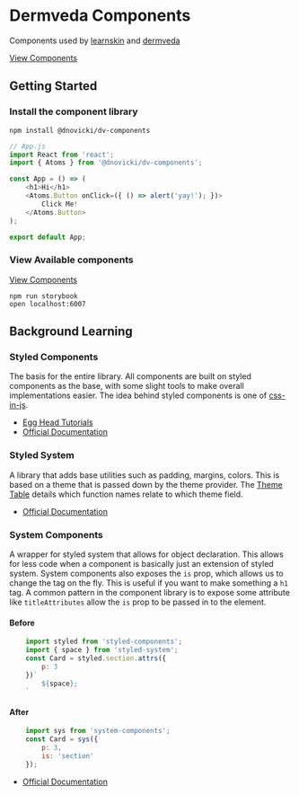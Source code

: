 # Dermveda Components

Components used by [learnskin](http://learnskin.com) and [dermveda](http://dermveda.com)

[View Components](https://dermveda.github.io/dv-components/)

## Getting Started

### Install the component library

```shell
npm install @dnovicki/dv-components
```

```javascript
// App.js
import React from 'react';
import { Atoms } from '@dnovicki/dv-components';

const App = () => (
	<h1>Hi</h1>
	<Atoms.Button onClick=({ () => alert('yay!'); })>
		Click Me!
	</Atoms.Button>
);

export default App;
```

### View Available components

[View Components](https://dermveda.github.io/dv-components/)

```shell
npm run storybook
open localhost:6007
```

## Background Learning

### Styled Components
The basis for the entire library. All components are built on styled components as the base, with some slight tools to make overall implementations easier. The idea behind styled components is one of [css-in-js](https://hackernoon.com/all-you-need-to-know-about-css-in-js-984a72d48ebc).

* [Egg Head Tutorials](https://egghead.io/playlists/styled-components-1af2dd10)
* [Official Documentation](https://www.styled-components.com/)

### Styled System
A library that adds base utilities such as padding, margins, colors. This is based on a theme that is passed down by the theme provider. The [Theme Table](https://jxnblk.com/styled-system/table) details which function names relate to which theme field.

* [Official Documentation](https://github.com/jxnblk/styled-system)

### System Components
A wrapper for styled system that allows for object declaration. This allows for less code when a component is basically just an extension of styled system. System components also exposes the `is` prop, which allows us to change the tag on the fly. This is useful if you want to make something a `h1` tag. A common pattern in the component library is to expose some attribute like `titleAttributes` allow the `is` prop to be passed in to the element.

#### Before
```js
	import styled from 'styled-components';
	import { space } from 'styled-system';
	const Card = styled.section.attrs({
		p: 3
	})`
		${space};
	`
```

#### After
```js
	import sys from 'system-components';
	const Card = sys({
		p: 3,
		is: 'section'
	});
```

* [Official Documentation](https://github.com/jxnblk/styled-system/tree/master/system-components)
